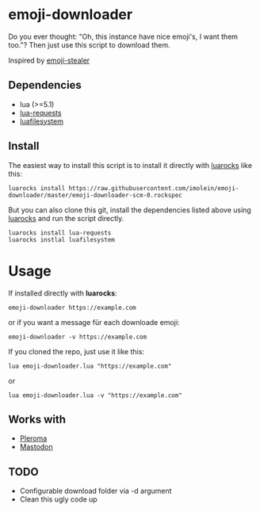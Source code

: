 # emoji-downloader

Do you ever thought: "Oh, this instance have nice emoji's, I want them too."? Then just use this script to download them.

Inspired by [emoji-stealer](https://github.com/mirro-chan/emoji-stealer)

## Dependencies

* lua (>=5.1)
* [lua-requests](https://github.com/JakobGreen/lua-requests)
* [luafilesystem](https://github.com/keplerproject/luafilesystem)

## Install

The easiest way to install this script is to install it directly with [luarocks](https://luarocks.org/#quick-start) like this:

```
luarocks install https://raw.githubusercontent.com/imolein/emoji-downloader/master/emoji-downloader-scm-0.rockspec
```

But you can also clone this git, install the dependencies listed above using [luarocks](https://luarocks.org/#quick-start) and run the script directly.

```
luarocks install lua-requests
luarocks instlal luafilesystem
```

# Usage

If installed directly with **luarocks**:

```
emoji-downloader https://example.com
```

or if you want a message für each downloade emoji:

```
emoji-downloader -v https://example.com
```

If you cloned the repo, just use it like this:

```
lua emoji-downloader.lua "https://example.com"
```

or

```
lua emoji-downloader.lua -v "https://example.com"
```

## Works with

* [Pleroma](https://pleroma.social)
* [Mastodon](https://joinmastodon.org)

## TODO

* Configurable download folder via -d argument
* Clean this ugly code up